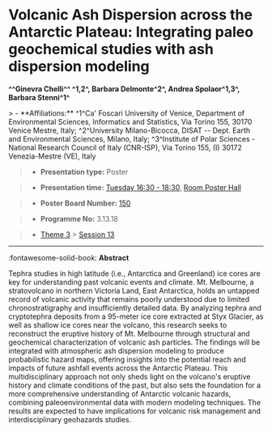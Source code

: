 # Volcanic Ash Dispersion across the Antarctic Plateau: Integrating paleo geochemical studies with ash dispersion modeling

**^^Ginevra Chelli^^ ^1,2^, Barbara Delmonte^2^, Andrea Spolaor^1,3^, Barbara Stenni^1^**

<!-- more -->> - **Affiliations:** ^1^Ca' Foscari University of Venice, Department of Environmental Sciences, Informatics and Statistics, Via Torino 155, 30170 Venice Mestre, Italy; ^2^University Milano-Bicocca, DISAT -- Dept. Earth and Environmental Sciences, Milano, Italy; ^3^Institute of Polar Sciences - National Research Council of Italy (CNR-ISP), Via Torino 155, (I) 30172 Venezia-Mestre (VE), Italy

> - **Presentation type:** Poster

> - **Presentation time:** [Tuesday 16:30 - 18:30](../sessions_comparison.md#__tabbed_2_6), [Room Poster Hall](../maps_venue.md#__tabbed_1_1)

> - **Poster Board Number:** [150](../map_poster_boards.md#tuesday)

> - **Programme No:** 3.13.18

> - [Theme 3](../theme3.md) > [Session 13](../sessions/session-3-13.md)

--- 

:fontawesome-solid-book: **Abstract**

Tephra studies in high latitude (i.e., Antarctica and Greenland) ice cores are key for understanding past volcanic events and climate. Mt. Melbourne, a stratovolcano in northern Victoria Land, East Antarctica, holds an untapped record of volcanic activity that remains poorly understood due to limited chronostratigraphy and insufficiently detailed data. By analyzing tephra and cryptotephra deposits from a 95-meter ice core extracted at Styx Glacier, as well as shallow ice cores near the volcano, this research seeks to reconstruct the eruptive history of Mt. Melbourne through structural and geochemical characterization of volcanic ash particles.
The findings will be integrated with atmospheric ash dispersion modeling to produce probabilistic hazard maps, offering insights into the potential reach and impacts of future ashfall events across the Antarctic Plateau. This multidisciplinary approach not only sheds light on the volcano's eruptive history and climate conditions of the past, but also sets the foundation for a more comprehensive understanding of Antarctic volcanic hazards, combining paleoenvironmental data with modern modeling techniques. The results are expected to have implications for volcanic risk management and interdisciplinary geohazards studies.

